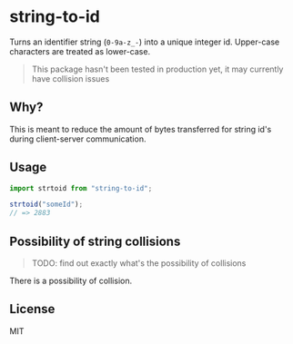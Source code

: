 # string-to-id

Turns an identifier string (`0-9a-z_-`) into a unique integer id. Upper-case characters are treated as lower-case.

> This package hasn't been tested in production yet, it may currently have collision issues

## Why?

This is meant to reduce the amount of bytes transferred for string id's during client-server communication.

## Usage

```typescript
import strtoid from "string-to-id";

strtoid("someId");
// => 2883
```

## Possibility of string collisions

> TODO: find out exactly what's the possibility of collisions

There is a possibility of collision.

## License

MIT